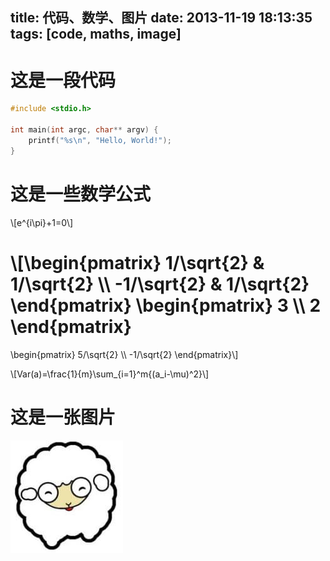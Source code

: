 title: 代码、数学、图片
date: 2013-11-19 18:13:35
tags: [code, maths, image]
---

这是一段代码
===========

```c
#include <stdio.h>

int main(int argc, char** argv) {
    printf("%s\n", "Hello, World!");
}
```

<!--more-->

这是一些数学公式
===============

\\[e^{i\\pi}+1=0\\]

\\[\\begin{pmatrix}
  1/\\sqrt{2}  & 1/\\sqrt{2} \\\\
  -1/\\sqrt{2} & 1/\\sqrt{2}
\\end{pmatrix}
\\begin{pmatrix}
  3 \\\\
  2
\\end{pmatrix}
=
\\begin{pmatrix}
  5/\\sqrt{2} \\\\
  -1/\\sqrt{2}
\\end{pmatrix}\\]

\\[Var(a)=\\frac{1}{m}\\sum\_{i=1}^m{(a\_i-\\mu)^2}\\]

这是一张图片
===============

![](sheep.jpg)
